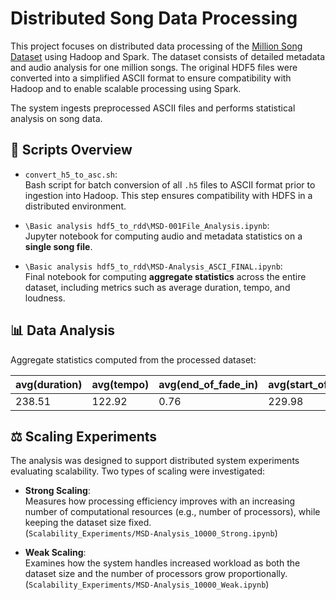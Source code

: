 # Distributed Song Data Processing 
This project focuses on distributed data processing of the [Million Song Dataset](http://millionsongdataset.com/) using Hadoop and Spark. The dataset consists of detailed metadata and audio analysis for one million songs. The original HDF5 files were converted into a simplified ASCII format to ensure compatibility with Hadoop and to enable scalable processing using Spark.

The system ingests preprocessed ASCII files and performs statistical analysis on song data.

## 📜 Scripts Overview

- `convert_h5_to_asc.sh`:  
  Bash script for batch conversion of all `.h5` files to ASCII format prior to ingestion into Hadoop. This step ensures compatibility with HDFS in a distributed environment.

- `\Basic analysis hdf5_to_rdd\MSD-001File_Analysis.ipynb`:  
  Jupyter notebook for computing audio and metadata statistics on a **single song file**.

- `\Basic analysis hdf5_to_rdd\MSD-Analysis_ASCI_FINAL.ipynb`:  
  Final notebook for computing **aggregate statistics** across the entire dataset, including metrics such as average duration, tempo, and loudness.

## 📊 Data Analysis

Aggregate statistics computed from the processed dataset:

| avg(duration) | avg(tempo) | avg(end_of_fade_in) | avg(start_of_fade_out) | avg(time_signature) | avg(time_signature_confidence) | avg(mode_confidence) | avg(mode) | avg(loudness) |
|---------------|------------|----------------------|--------------------------|----------------------|-------------------------------|-----------------------|-----------|---------------|
| 238.51        | 122.92     | 0.76                 | 229.98                   | 3.56                 | 0.51                          | 0.48                  | 0.69      | -10.49        |

## ⚖️ Scaling Experiments

The analysis was designed to support distributed system experiments evaluating scalability. Two types of scaling were investigated:

- **Strong Scaling**:  
  Measures how processing efficiency improves with an increasing number of computational resources (e.g., number of processors), while keeping the dataset size fixed.  
  (`Scalability_Experiments/MSD-Analysis_10000_Strong.ipynb`)

- **Weak Scaling**:  
  Examines how the system handles increased workload as both the dataset size and the number of processors grow proportionally.  
  (`Scalability_Experiments/MSD-Analysis_10000_Weak.ipynb`)
